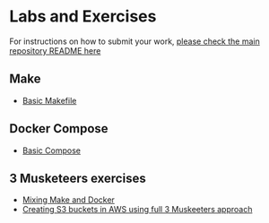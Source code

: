 # Labs and Exercises

For instructions on how to submit your work, [please check the main repository README here](/README.md#exercises)

## Make

- [Basic Makefile](/classes/05class/exercises/c05-make01/README.md)

## Docker Compose 

- [Basic Compose](/classes/05class/exercises/c05-compose01/README.md)

## 3 Musketeers exercises

- [Mixing Make and Docker](/classes/05class/exercises/c05-3m01/README.md)
- [Creating S3 buckets in AWS using full 3 Muskeeters approach](/classes/05class/exercises/c05-3m02/README.md)
